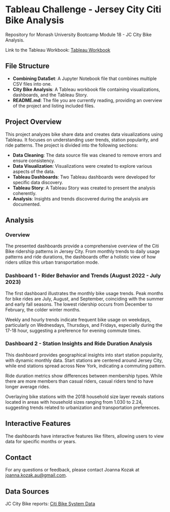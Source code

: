 # Tableau Challenge - Jersey City Citi Bike Analysis

Repository for Monash University Bootcamp Module 18 - JC City Bike Analysis.

Link to the Tableau Workbook: [Tableau Workbook](https://public.tableau.com/shared/45478WW6W?:display_count=n&:origin=viz_share_link)

## File Structure
- **Combining DataSet**: A Jupyter Notebook file that combines multiple CSV files into one.
- **City Bike Analysis**: A Tableau workbook file containing visualizations, dashboards, and the Tableau Story.
- **README.md**: The file you are currently reading, providing an overview of the project and listing included files.

## Project Overview

This project analyzes bike share data and creates data visualizations using Tableau. It focuses on understanding user trends, station popularity, and ride patterns. The project is divided into the following sections:

- **Data Cleaning**: The data source file was cleaned to remove errors and ensure consistency.
- **Data Visualization**: Visualizations were created to explore various aspects of the data.
- **Tableau Dashboards**: Two Tableau dashboards were developed for specific data discovery.
- **Tableau Story**: A Tableau Story was created to present the analysis coherently.
- **Analysis**: Insights and trends discovered during the analysis are documented.

## Analysis

### Overview

The presented dashboards provide a comprehensive overview of the Citi Bike ridership patterns in Jersey City. From monthly trends to daily usage patterns and ride durations, the dashboards offer a holistic view of how riders utilize this urban transportation mode.

### Dashboard 1 - Rider Behavior and Trends (August 2022 - July 2023)

The first dashboard illustrates the monthly bike usage trends. Peak months for bike rides are July, August, and September, coinciding with the summer and early fall seasons. The lowest ridership occurs from December to February, the colder winter months.

Weekly and hourly trends indicate frequent bike usage on weekdays, particularly on Wednesdays, Thursdays, and Fridays, especially during the 17-18 hour, suggesting a preference for evening commute times.

### Dashboard 2 - Station Insights and Ride Duration Analysis

This dashboard provides geographical insights into start station popularity, with dynamic monthly data. Start stations are centered around Jersey City, while end stations spread across New York, indicating a commuting pattern.

Ride duration metrics show differences between membership types. While there are more members than casual riders, casual riders tend to have longer average rides.

Overlaying bike stations with the 2018 household size layer reveals stations located in areas with household sizes ranging from 1.030 to 2.24, suggesting trends related to urbanization and transportation preferences.

## Interactive Features

The dashboards have interactive features like filters, allowing users to view data for specific months or years.

## Contact

For any questions or feedback, please contact Joanna Kozak at joanna.kozak.au@gmail.com.

## Data Sources

JC City Bike reports: [Citi Bike System Data](https://citibikenyc.com/system-data)
